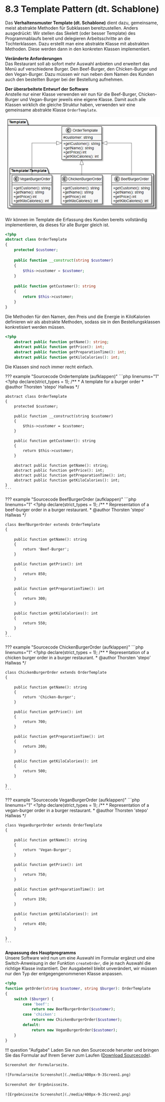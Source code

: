 # 8.3 Template Pattern (dt. Schablone)

Das **Verhaltensmuster Template (dt. Schablone)** dient dazu, gemeinsame, meist abstrakte Methoden für Subklassen bereitzustellen. Anders ausgedrückt: Wir stellen das Skelett (oder besser Template) des Programmablaufs bereit und delegieren Arbeitsschritte an die Tochterklassen. Dazu erstellt man eine abstrakte Klasse mit abstrakten Methoden. Diese werden dann in den konkreten Klassen implementiert.

**Veränderte Anforderungen**<br>
Das Restaurant soll ab sofort mehr Auswahl anbieten und erweitert das Menü auf verschiedene Burger. Den Beef-Burger, den Chicken-Burger und den Vegan-Burger. Dazu müssen wir nun neben dem Namen des Kunden auch den bestellten Burger bei der Bestellung aufnehmen.

**Der überarbeitete Entwurf der Software**<br>
Anstelle nur einer Klasse verwenden wir nun für die Beef-Burger, Chicken-Burger und Vegan-Burger jeweils eine eigene Klasse. Damit auch alle Klassen wirklich die gleiche Struktur haben, verwenden wir eine gemeinsame abstrakte Klasse `OrderTemplate`.

![Klassendiagramm für das Template Pattern](././media/OrderTemplateUML.puml.png)

Wir können im Template die Erfassung des Kunden bereits vollständig implementieren, da dieses für alle Burger gleich ist.

```php linenums="1"
<?php
abstract class OrderTemplate
{
    protected $customer;

    public function __construct(string $customer)
    {
        $this->customer = $customer;
    }

    public function getCustomer(): string
    {
        return $this->customer;
    }
}
```

Die Methoden für den Namen, den Preis und die Energie in KiloKalorien definieren wir als abstrakte Methoden, sodass sie in den Bestellungsklassen konkretisiert werden müssen.

```php linenums="1"
<?php
    abstract public function getName(): string;
    abstract public function getPrice(): int;
    abstract public function getPreparationTime(): int;
    abstract public function getKiloCalories(): int;
```


Die Klassen sind noch immer recht einfach.

??? example "Sourcecode Ordertemplate (aufklappen)"
    ```php linenums="1"
    <?php declare(strict_types = 1);
    /**
     * A template for a burger order
     * @author Thorsten 'stepo' Hallwas
     */

    abstract class OrderTemplate
    {
        protected $customer;

        public function __construct(string $customer)
        {
            $this->customer = $customer;
        }

        public function getCustomer(): string
        {
            return $this->customer;
        }

        abstract public function getName(): string;
        abstract public function getPrice(): int;
        abstract public function getPreparationTime(): int;
        abstract public function getKiloCalories(): int;
    }
    ```

??? example "Sourcecode BeefBurgerOrder (aufklappen)"
    ```php linenums="1"
    <?php declare(strict_types = 1);
    /**
     * Representation of a beef-burger order in a burger restaurant.
     * @author Thorsten 'stepo' Hallwas
     */

    class BeefBurgerOrder extends OrderTemplate
    {

        public function getName(): string
        {
            return 'Beef-Burger';
        }

        public function getPrice(): int
        {
            return 850;
        }

        public function getPreparationTime(): int
        {
            return 300;
        }

        public function getKiloCalories(): int
        {
            return 550;
        }
    }
    ```
??? example "Sourcecode ChickenBurgerOrder (aufklappen)"
    ```php linenums="1"
    <?php declare(strict_types = 1);
    /**
     * Representation of a chicken burger order in a burger restaurant.
     * @author Thorsten 'stepo' Hallwas
     */

    class ChickenBurgerOrder extends OrderTemplate
    {

        public function getName(): string
        {
            return 'Chicken-Burger';
        }

        public function getPrice(): int
        {
            return 700;
        }

        public function getPreparationTime(): int
        {
            return 200;
        }

        public function getKiloCalories(): int
        {
            return 500;
        }

    }
    ```

??? example "Sourcecode VeganBurgerOrder (aufklappen)"
    ```php linenums="1"
    <?php declare(strict_types = 1);
    /**
     * Representation of a vegan-burger order in a burger restaurant.
     * @author Thorsten 'stepo' Hallwas
     */

    class VeganBurgerOrder extends OrderTemplate
    {

        public function getName(): string
        {
            return 'Vegan-Burger';
        }

        public function getPrice(): int
        {
            return 750;
        }

        public function getPreparationTime(): int
        {
            return 150;
        }

        public function getKiloCalories(): int
        {
            return 450;
        }

    }
    ```

**Anpassung des Hauptprogramms**<br>
Unsere Software wird nun um eine Auswahl im Formular ergänzt und eine Switch-Anweisung in der Funktion `createOrder`, die je nach Auswahl die richtige Klasse instantiiert. Der Ausgabeteil bleibt unverändert, wir müssen nur den Typ der entgegengenommenen Klasse anpassen.

```php linenums="1"
<?php
function getOrder(string $customer, string $burger): OrderTemplate
{
    switch ($burger) {
        case 'beef':
            return new BeefBurgerOrder($customer);
        case 'chicken':
            return new ChickenBurgerOrder($customer);
        default:
            return new VeganBurgerOrder($customer);
    }
}
```

!!! question "Aufgabe"
    Laden Sie nun den Sourcecode herunter und bringen Sie das Formular auf Ihrem Server zum Laufen ([Download Sourcecode](./media/9-3BurgerRestaurant.zip)). 

    Screenshot der Formularseite.

    ![Formularseite Screenshot](./media/400px-9-3Screen1.png)

    Screenshot der Ergebnisseite.

    ![Ergebnisseite Screenshot](./media/400px-9-3Screen2.png)

